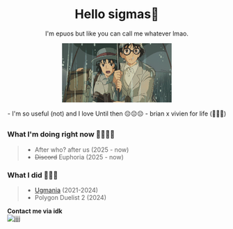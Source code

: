 <h1 align = center>Hello sigmas👋</h1>

<p align = center>I'm epuos but like you can call me whatever lmao.</p>
<p align="center">
  <img width="50%" height="50%" src="jkbhed.gif">
</p>
<div align = center>
- I'm so useful (not) and I love Until then 😔😔😔
- brian x vivien for life (🥀❌🪫)
</div>
<h2 align = center></h2>

### What I'm doing right now 🥀🥀🥀🥀
> - After who? after us (2025 - now)
> - ~~Discord~~ Euphoria (2025 - now)
 
### What I did 🥶🥶🥶
> - [Ugmania](https://store.steampowered.com/app/2316310/Ugmania/) (2021-2024)
> - Polygon Duelist 2 (2024)

**Contact me via idk**
<br>
![jjjj](https://github.com/user-attachments/assets/fcdc7f0f-3b7a-4673-a514-f41c965d61aa)


<!--
- 🔭 I’m currently working on ...
- 🌱 I’m currently learning ...
- 👯 I’m looking to collaborate on ...
- 🤔 I’m looking for help with ...
- 💬 Ask me about ...
- 📫 How to reach me: ...
- 😄 Pronouns: ...
- ⚡ Fun fact: ...
-->
